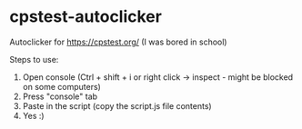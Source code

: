 # cpstest-autoclicker

Autoclicker for https://cpstest.org/ (I was bored in school)

Steps to use:
1. Open console (Ctrl + shift + i or right click -> inspect - might be blocked on some computers)
2. Press "console" tab
3. Paste in the script (copy the script.js file contents)
4. Yes :)
